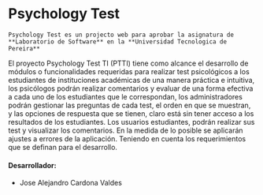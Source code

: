 # Psychology Test

    Psychology Test es un projecto web para aprobar la asignatura de **Laboratorio de Software** en la **Universidad Tecnologica de Pereira**

El proyecto Psychology Test TI (PTTI) tiene como alcance el desarrollo de módulos o funcionalidades requeridas para realizar test psicológicos a los estudiantes de instituciones académicas de una manera práctica e intuitiva, los psicólogos podrán realizar comentarios y evaluar de una forma efectiva a cada uno de los estudiantes que le correspondan, los administradores podrán gestionar las preguntas de cada test, el orden en que se muestran, y las opciones de respuesta que se tienen, claro está sin tener acceso a los resultados de los estudiantes. Los usuarios estudiantes, podrán realizar sus test y visualizar los comentarios.  En la medida de lo posible se aplicarán ajustes a errores de la aplicación. Teniendo en cuenta los requerimientos que se definan para el desarrollo.

#### Desarrollador:
- Jose Alejandro Cardona Valdes
